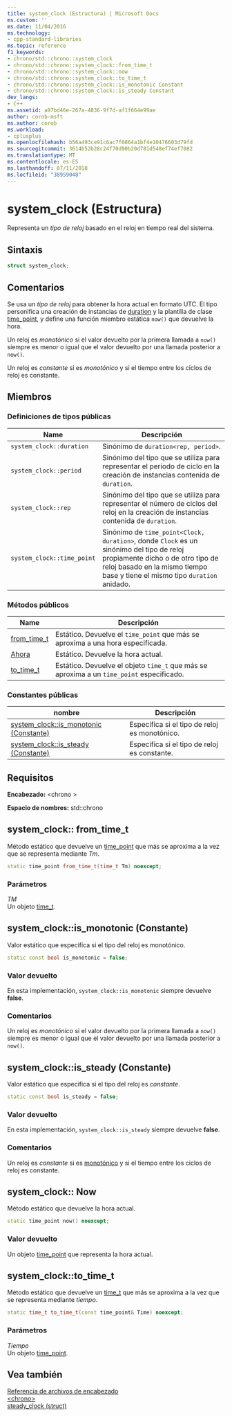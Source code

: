 ```yaml
---
title: system_clock (Estructura) | Microsoft Docs
ms.custom: ''
ms.date: 11/04/2016
ms.technology:
- cpp-standard-libraries
ms.topic: reference
f1_keywords:
- chrono/std::chrono::system_clock
- chrono/std::chrono::system_clock::from_time_t
- chrono/std::chrono::system_clock::now
- chrono/std::chrono::system_clock::to_time_t
- chrono/std::chrono::system_clock::is_monotonic Constant
- chrono/std::chrono::system_clock::is_steady Constant
dev_langs:
- C++
ms.assetid: a97bd46e-267a-4836-9f7d-af1f664e99ae
author: corob-msft
ms.author: corob
ms.workload:
- cplusplus
ms.openlocfilehash: b56a493ce91c6ac7f0864a1bf4e10476603d79fd
ms.sourcegitcommit: 3614b52b28c24f70d90b20d781d548ef74ef7082
ms.translationtype: MT
ms.contentlocale: es-ES
ms.lasthandoff: 07/11/2018
ms.locfileid: "38959048"
---
```

# <a name="systemclock-structure"></a>system_clock (Estructura)

Representa un *tipo de reloj* basado en el reloj en tiempo real del sistema.

## <a name="syntax"></a>Sintaxis

```cpp
struct system_clock;
```

## <a name="remarks"></a>Comentarios

Se usa un *tipo de reloj* para obtener la hora actual en formato UTC. El tipo personifica una creación de instancias de [duration](../standard-library/duration-class.md) y la plantilla de clase [time_point](../standard-library/time-point-class.md), y define una función miembro estática `now()` que devuelve la hora.

Un reloj es *monotónico* si el valor devuelto por la primera llamada a `now()` siempre es menor o igual que el valor devuelto por una llamada posterior a `now()`.

Un reloj es *constante* si es *monotónico* y si el tiempo entre los ciclos de reloj es constante.

## <a name="members"></a>Miembros

### <a name="public-typedefs"></a>Definiciones de tipos públicas

|Name|Descripción|
|----------|-----------------|
|`system_clock::duration`|Sinónimo de `duration<rep, period>`.|
|`system_clock::period`|Sinónimo del tipo que se utiliza para representar el período de ciclo en la creación de instancias contenida de `duration`.|
|`system_clock::rep`|Sinónimo del tipo que se utiliza para representar el número de ciclos del reloj en la creación de instancias contenida de `duration`.|
|`system_clock::time_point`|Sinónimo de `time_point<Clock, duration>`, donde `Clock` es un sinónimo del tipo de reloj propiamente dicho o de otro tipo de reloj basado en la mismo tiempo base y tiene el mismo tipo `duration` anidado.|

### <a name="public-methods"></a>Métodos públicos

|Name|Descripción|
|----------|-----------------|
|[from_time_t](#from_time_t)|Estático. Devuelve el `time_point` que más se aproxima a una hora especificada.|
|[Ahora](#now)|Estático. Devuelve la hora actual.|
|[to_time_t](#to_time_t)|Estático. Devuelve el objeto `time_t` que más se aproxima a un `time_point` especificado.|

### <a name="public-constants"></a>Constantes públicas

|nombre|Descripción|
|----------|-----------------|
|[system_clock::is_monotonic (Constante)](#is_monotonic_constant)|Especifica si el tipo de reloj es monotónico.|
|[system_clock::is_steady (Constante)](#is_steady_constant)|Especifica si el tipo de reloj es constante.|

## <a name="requirements"></a>Requisitos

**Encabezado:** \<chrono >

**Espacio de nombres:** std::chrono

## <a name="from_time_t"></a>  system_clock:: from_time_t

Método estático que devuelve un [time_point](../standard-library/time-point-class.md) que más se aproxima a la vez que se representa mediante *Tm*.

```cpp
static time_point from_time_t(time_t Tm) noexcept;
```

### <a name="parameters"></a>Parámetros

*TM*  
 Un objeto [time_t](../c-runtime-library/standard-types.md).

## <a name="is_monotonic_constant"></a>  system_clock::is_monotonic (Constante)

Valor estático que especifica si el tipo del reloj es monotónico.

```cpp
static const bool is_monotonic = false;
```

### <a name="return-value"></a>Valor devuelto

En esta implementación, `system_clock::is_monotonic` siempre devuelve **false**.

### <a name="remarks"></a>Comentarios

Un reloj es *monotónico* si el valor devuelto por la primera llamada a `now()` siempre es menor o igual que el valor devuelto por una llamada posterior a `now()`.

## <a name="is_steady_constant"></a>  system_clock::is_steady (Constante)

Valor estático que especifica si el tipo del reloj es *constante*.

```cpp
static const bool is_steady = false;
```

### <a name="return-value"></a>Valor devuelto

En esta implementación, `system_clock::is_steady` siempre devuelve **false**.

### <a name="remarks"></a>Comentarios

Un reloj es *constante* si es [monotónico](#is_monotonic_constant) y si el tiempo entre los ciclos de reloj es constante.

## <a name="now"></a>  system_clock:: Now

Método estático que devuelve la hora actual.

```cpp
static time_point now() noexcept;
```

### <a name="return-value"></a>Valor devuelto

Un objeto [time_point](../standard-library/time-point-class.md) que representa la hora actual.

## <a name="to_time_t"></a>  system_clock::to_time_t

Método estático que devuelve un [time_t](../c-runtime-library/standard-types.md) que más se aproxima a la vez que se representa mediante *tiempo*.

```cpp
static time_t to_time_t(const time_point& Time) noexcept;
```

### <a name="parameters"></a>Parámetros

*Tiempo*  
 Un objeto [time_point](../standard-library/time-point-class.md).

## <a name="see-also"></a>Vea también

[Referencia de archivos de encabezado](../standard-library/cpp-standard-library-header-files.md)<br/>
[\<chrono>](../standard-library/chrono.md)<br/>
[steady_clock (struct)](../standard-library/steady-clock-struct.md)<br/>
